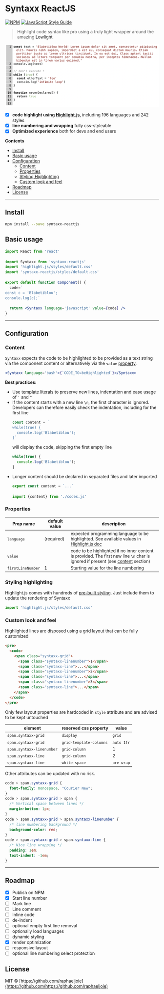 # Syntaxx ReactJS
[![NPM](https://img.shields.io/npm/v/syntaxx-reactjs.svg)](https://www.npmjs.com/package/syntaxx-reactjs) [![JavaScript Style Guide](https://img.shields.io/badge/code_style-standard-brightgreen.svg)](https://standardjs.com)

> Highlight code syntax like pro using a truly light wrapper
> around the amazing [Lowlight](https://github.com/wooorm/lowlight)

![./example/](./example/doc/screenshot.png)

- [x] **code highlight using [Highlight.js](https://highlightjs.org/)**, including 196 languages and 242 styles
- [x] **line numbering and wrapping** fully css-styleable
- [x] **Optimized experience** both for devs and end users

**Contents**
- [Install](#install)
- [Basic usage](#basic-usage)
- [Configuration](#configuration)
  - [Content](#content)
  - [Properties](#properties)
  - [Styling Highlighting](#styling-highlighting)
  - [Custom look and feel](#custom-look-and-feel)
- [Roadmap](#roadmap)
- [License](#license)

---
## Install

```bash
npm install --save syntaxx-reactjs
```

## Basic usage

```jsx
import React from 'react'

import Syntaxx from 'syntaxx-reactjs'
import 'highlight.js/styles/default.css'
import 'syntaxx-reactjs/styles/default.css'

export default function Component() {
  code=`
const c = 'Blabetiblou';
console.log(c);`

  return <Syntaxx language='javascript' value={code} />
}
```

---

## Configuration

### Content
`Syntaxx` expects the code to be highlighted to be provided as a text string
via the component content or alternatively via the `value` [property](#properties).
```jsx
<Syntaxx language="bash">{`CODE_TO=beHighlighted`}</Syntaxx>
```

**Best practices:**
* Use [template literals](https://developer.mozilla.org/en-US/docs/Web/JavaScript/Reference/Template_literals)
  to preserve new lines, indentation and ease usage of `'` and `"`
* If the content starts with a new line `\n`, the first character is ignored. Developers can therefore
  easily check the indentation, including for the first line
  ```js
  const content = `
  while(true) {
    console.log('Blabetiblou');
  }`
  ```
  will display the code, skipping the first empty line
  ```js
  while(true) {
    console.log('Blabetiblou');
  }
  ```
* Longer content should be declared in separated files and later imported
  ```jsx
  export const content = `...`

  import {content} from './codes.js'
  ```

### Properties

| Prop name | default value | description
| --- | --- | --- |
| `language`  | (required) | expected programming language to be highlighted. See available values in [Highlight.js doc](https://github.com/highlightjs/highlight.js/blob/main/SUPPORTED_LANGUAGES.md)
| `value` | | code to be highlighted if no inner content is provided. The first new line `\n` char is ignored if present (see [content](#content) section)
| `firstLineNumber` | 1 | Starting value for the line numbering

### Styling highlighting
Highlight.js comes with hundreds of [pre-built styling](https://highlightjs.org/static/demo/). Just
include them to update the rendering of Syntaxx
```js
import 'highlight.js/styles/default.css'
```

### Custom look and feel
Highlighted lines are disposed using a grid layout that can be fully customized
```html
<pre>
  <code>
    <span class="syntaxx-grid">
      <span class="syntaxx-linenumber">1</span>
      <span class="syntaxx-line">...</span>
      <span class="syntaxx-linenumber">2</span>
      <span class="syntaxx-line">...</span>
      <span class="syntaxx-linenumber">3</span>
      <span class="syntaxx-line">...</span>
    </span>
  </code>
</pre>
```
Only few layout properties are hardcoded in `style` attribute and are advised to be kept untouched

| element | reserved css property | value |
| --- | --- | --- |
| `span.syntaxx-grid` | `display` | `grid`
| `span.syntaxx-grid` | `grid-template-columns` | `auto 1fr`
| `span.syntaxx-linenumber` | `grid-column` | 1
| `span.syntaxx-line` | `grid-column` | 2
| `span.syntaxx-line` | `white-space` | `pre-wrap`

Other attributes can be updated with no risk.
```css
code > span.syntaxx-grid {
  font-family: monospace, "Courier New";
}
code > span.syntaxx-grid > span {
  /* Vertical space between lines */
  margin-bottom: 1px;
}
code > span.syntaxx-grid > span.syntaxx-linenumber {
  /* line numbering background */
  background-color: red;
}
code > span.syntaxx-grid > span.syntaxx-line {
  /* Nice line wrapping */
  padding: 1em;
  text-indent: -1em;
}
```
---

## Roadmap
- [x] Publish on NPM
- [x] Start line number
- [ ] Mark line
- [ ] Line comment
- [ ] Inline code
- [ ] de-indent
- [ ] optional empty first line removal
- [ ] optionally load languages
- [ ] dynamic styling
- [x] render optimization
- [ ] responsive layout
- [ ] optional line numbering select protection

## License

MIT © [https://github.com/raphaeljoie](https://github.com/https://github.com/raphaeljoie)
